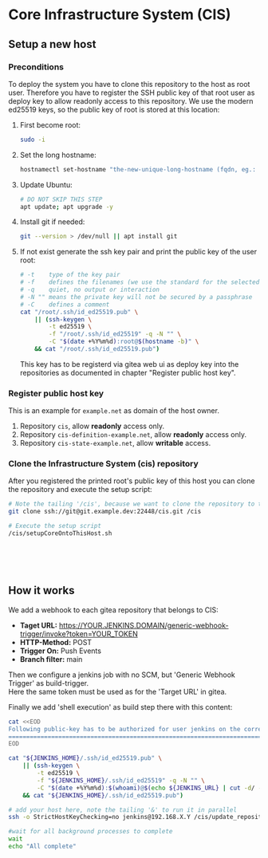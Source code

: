 Core Infrastructure System (CIS)
================================

Setup a new host
----------------

### Preconditions
To deploy the system you have to clone this repository to the host as root user.
Therefore you have to register the SSH public key of that root user as deploy key to allow readonly access to this repository.
We use the modern ed25519 keys, so the public key of root is stored at this location:

1. First become root:
   ```sh
   sudo -i
   ```

2. Set the long hostname:
   ```sh
   hostnamectl set-hostname "the-new-unique-long-hostname (fqdn, eg.: host1.example.net)"
   ```

3. Update Ubuntu:
   ```sh
   # DO NOT SKIP THIS STEP
   apt update; apt upgrade -y
   ```

4. Install git if needed:
   ```sh
   git --version > /dev/null || apt install git
   ```

5. If not exist generate the ssh key pair and print the public key of the user root:
   ```sh
   # -t    type of the key pair
   # -f    defines the filenames (we use the standard for the selected type here)
   # -q    quiet, no output or interaction
   # -N "" means the private key will not be secured by a passphrase
   # -C    defines a comment
   cat "/root/.ssh/id_ed25519.pub" \
       || (ssh-keygen \
           -t ed25519 \
           -f "/root/.ssh/id_ed25519" -q -N "" \
           -C "$(date +%Y%m%d):root@$(hostname -b)" \
       && cat "/root/.ssh/id_ed25519.pub")
   ```

   This key has to be registerd via gitea web ui as deploy key into the repositories as documented in chapter "Register public host key".



### Register public host key
This is an example for `example.net` as domain of the host owner.

1. Repository `cis`, allow __readonly__ access only.
2. Repository `cis-definition-example.net`, allow __readonly__ access only.
3. Repository `cis-state-example.net`, allow __writable__ access.



### Clone the Infrastructure System (cis) repository
After you registered the printed root's public key of this host you can clone the repository and execute the setup script:
```sh
# Note the tailing '/cis', because we want to clone the repository to that folder
git clone ssh://git@git.example.dev:22448/cis.git /cis

# Execute the setup script
/cis/setupCoreOntoThisHost.sh
```

<br>
<br>
<br>

How it works
------------
We add a webhook to each gitea repository that belongs to CIS:
 - __Taget URL:__   https://YOUR.JENKINS.DOMAIN/generic-webhook-trigger/invoke?token=YOUR_TOKEN
 - __HTTP-Method:__ POST
 - __Trigger On:__  Push Events
 - __Branch filter:__ main

Then we configure a jenkins job with no SCM, but 'Generic Webhook Trigger' as build-trigger.  
Here the same token must be used as for the 'Target URL' in gitea.

Finally we add 'shell execution' as build step there with this content:
```sh
cat <<EOD
Following public-key has to be authorized for user jenkins on the corresponding host:
=====================================================================================
EOD

cat "${JENKINS_HOME}/.ssh/id_ed25519.pub" \
    || (ssh-keygen \
        -t ed25519 \
        -f "${JENKINS_HOME}/.ssh/id_ed25519" -q -N "" \
        -C "$(date +%Y%m%d):$(whoami)@$(echo ${JENKINS_URL} | cut -d/ -f3)" \
    && cat "${JENKINS_HOME}/.ssh/id_ed25519.pub")

# add your host here, note the tailing '&' to run it in parallel
ssh -o StrictHostKeyChecking=no jenkins@192.168.X.Y /cis/update_repositories.sh ( --scripts | --definitions | --states ) &

#wait for all background processes to complete
wait
echo "All complete"
```

